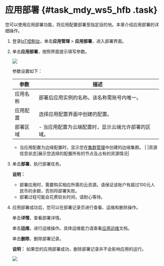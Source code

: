 # 应用部署 {#task_mdy_ws5_hfb .task}

您可以使用应用部署功能，将应用配置部署至指定目的地。本章介绍应用部署的详细操作。

1.  登录[IoT控制台](https://iot.console.aliyun.com)，单击**应用管理** \> **应用部署**，进入部署界面。 
2.  单击**应用部署**，按照界面提示填写参数。 

    ![](http://static-aliyun-doc.oss-cn-hangzhou.aliyuncs.com/assets/img/22205/153968820413315_zh-CN.png)

    参数设置如下：

    |参数|描述|
    |--|--|
    |应用名称|部署后应用实例的名称。该名称需账号内唯一。|
    |应用配置|选择应用配置界面中创建的配置。|
    |部署区域|     -   当应用配置为云端配置时，显示云端允许部署的区域。
    -   当应用配置为边缘配置时，显示您在[集群管理](cn.zh-CN/应用管理/集群管理.md#)中创建的边缘集群。
 |
    |资源信息状态|展示您选择的配置所有的节点及占有的资源情况|

3.  单击**部署**，执行部署任务。 

    **说明：** 

    -   部署应用时，需要购买相应所需的云资源。请保证该账户有超过100元人民币的余额，否则将部署失败。
    -   部署过程可能会花费较长时间，请耐心等待。
4.  应用部署成功后，您可以在部署记录页进行查看、运维和删除操作。 

    单击**详情**，查看部署详情。

    单击**运维**，进行运维操作。具体运维能力请查看[应用运维](cn.zh-CN/.md#)文档。

    单击**删除**，删除部署记录。

    **说明：** 如果您的应用部署成功，删除部署记录并不会影响应用的运行。

    ![](http://static-aliyun-doc.oss-cn-hangzhou.aliyuncs.com/assets/img/22205/153968820413318_zh-CN.png)


